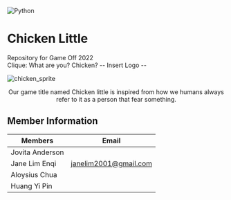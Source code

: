 ![Python](https://img.shields.io/badge/python-3670A0?style=for-the-badge&logo=python&logoColor=ffdd54)

# Chicken Little
Repository for Game Off 2022 <br>
Clique: What are you? Chicken?
-- Insert Logo --
  <br/>
  <div>
    <img src="https://img.itch.zone/aW1nLzYwODg4NDYuZ2lm/original/0yoRXr.gif" alt="chicken_sprite">
    <p align="center">
      Our game title named Chicken little is inspired from how we humans always refer to it as a person that fear something.
    </p>
    </div>


## Member Information

| Members               | Email                                                             
| --------------------- | ---------------- 
| Jovita Anderson       |                     
| Jane Lim Enqi         |  janelim2001@gmail.com          
| Aloysius Chua         |         
| Huang Yi Pin          | 


